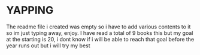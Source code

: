 # YAPPING
The readme file i created was empty so i have to add various contents to it so im just typing away, enjoy.
I have read a total of 9 books this but my goal at the starting is 20, i dont know if i will be able to reach that goal before
the year runs out but i will try my best
